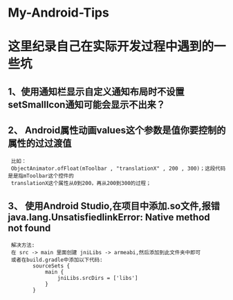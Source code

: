 # My-Android-Tips
这里纪录自己在实际开发过程中遇到的一些坑
========================================

1、使用通知栏显示自定义通知布局时不设置setSmallIcon通知可能会显示不出来？
-------------------------------------------------------------------------
2、 Android属性动画values这个参数是值你要控制的属性的过过渡值
--------------------------------------------------------------------
     比如：
     ObjectAnimator.ofFloat(mToolbar , "translationX" , 200 , 300)；这段代码是是指mToolbar这个控件的
     translationX这个属性从0到200，再从200到300的过程；
3、  使用Android Studio,在项目中添加.so文件,报错java.lang.UnsatisfiedlinkError: Native method not found
-------------------------------------------------------------------------------------------------------
     解决方法: 
     在 src -> main 里面创建 jniLibs -> armeabi,然后添加到此文件夹中即可 
     或者在build.gradle中添加以下代码:  
            sourceSets { 
                main {
                    jniLibs.srcDirs = ['libs']
                }
            }


